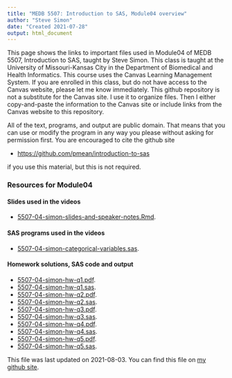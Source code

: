 ```yaml
---
title: "MEDB 5507: Introduction to SAS, Module04 overview"
author: "Steve Simon"
date: "Created 2021-07-28"
output: html_document
---
```


This page shows the links to important files used in Module04 of MEDB 5507, Introduction to SAS, taught by Steve Simon. This class is taught at the University of Missouri-Kansas City in the Department of Biomedical and Health Informatics. This course uses the Canvas Learning Management System. If you are enrolled in this class, but do not have access to the Canvas website, please let me know immediately. This github repository is not a substitute for the Canvas site. I use it to organize files. Then I either copy-and-paste the information to the Canvas site or include links from the Canvas website to this repository.

All of the text, programs, and output are public domain. That means that you can use or modify the program in any way you please without asking for permission first. You are encouraged to cite the github site

+ https://github.com/pmean/introduction-to-sas

if you use this material, but this is not required.

### Resources for Module04

#### Slides used in the videos

+ [5507-04-simon-slides-and-speaker-notes.Rmd][slides-and-speaker-notes.Rmd].

#### SAS programs used in the videos

+ [5507-04-simon-categorical-variables.sas][categorical-variables.sas].

#### Homework solutions, SAS code and output

+ [5507-04-simon-hw-q1.pdf][hw-q1.pdf].
+ [5507-04-simon-hw-q1.sas][hw-q1.sas].
+ [5507-04-simon-hw-q2.pdf][hw-q2.pdf].
+ [5507-04-simon-hw-q2.sas][hw-q2.sas].
+ [5507-04-simon-hw-q3.pdf][hw-q3.pdf].
+ [5507-04-simon-hw-q3.sas][hw-q3.sas].
+ [5507-04-simon-hw-q4.pdf][hw-q4.pdf].
+ [5507-04-simon-hw-q4.sas][hw-q4.sas].
+ [5507-04-simon-hw-q5.pdf][hw-q5.pdf].
+ [5507-04-simon-hw-q5.sas][hw-q5.sas].

This file was last updated on 2021-08-03. You can find this file on [my github site][mygit].

<!---my git--->
[mygit]: https://github.com/pmean/introduction-to-SAS/blob/master/modules/5507-04-resources.md

<!---pdf_h--->
[hw-q1.pdf]: https://github.com/pmean/introduction-to-SAS/blob/master/results/5507-04-simon-hw-q1.pdf
[hw-q2.pdf]: https://github.com/pmean/introduction-to-SAS/blob/master/results/5507-04-simon-hw-q2.pdf
[hw-q3.pdf]: https://github.com/pmean/introduction-to-SAS/blob/master/results/5507-04-simon-hw-q3.pdf
[hw-q4.pdf]: https://github.com/pmean/introduction-to-SAS/blob/master/results/5507-04-simon-hw-q4.pdf
[hw-q5.pdf]: https://github.com/pmean/introduction-to-SAS/blob/master/results/5507-04-simon-hw-q5.pdf

<!---pdf_v--->
<!---No links for this section--->

<!---rmd_v--->
[slides-and-speaker-notes.Rmd]: https://github.com/pmean/introduction-to-SAS/blob/master/src/5507-04-simon-slides-and-speaker-notes.Rmd

<!---sas_v--->
[categorical-variables.sas]: https://github.com/pmean/introduction-to-SAS/blob/master/src/5507-04-simon-categorical-variables.sas

<!---sas_h--->
[hw-q1.sas]: https://github.com/pmean/introduction-to-SAS/blob/master/src/5507-04-simon-hw-q1.sas
[hw-q2.sas]: https://github.com/pmean/introduction-to-SAS/blob/master/src/5507-04-simon-hw-q2.sas
[hw-q3.sas]: https://github.com/pmean/introduction-to-SAS/blob/master/src/5507-04-simon-hw-q3.sas
[hw-q4.sas]: https://github.com/pmean/introduction-to-SAS/blob/master/src/5507-04-simon-hw-q4.sas
[hw-q5.sas]: https://github.com/pmean/introduction-to-SAS/blob/master/src/5507-04-simon-hw-q5.sas
